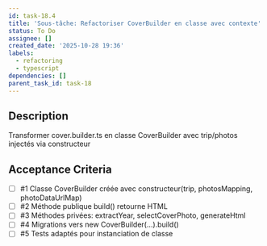 ```yaml
---
id: task-18.4
title: 'Sous-tâche: Refactoriser CoverBuilder en classe avec contexte'
status: To Do
assignee: []
created_date: '2025-10-28 19:36'
labels:
  - refactoring
  - typescript
dependencies: []
parent_task_id: task-18
---
```


## Description

<!-- SECTION:DESCRIPTION:BEGIN -->
Transformer cover.builder.ts en classe CoverBuilder avec trip/photos injectés via constructeur
<!-- SECTION:DESCRIPTION:END -->

## Acceptance Criteria
<!-- AC:BEGIN -->
- [ ] #1 Classe CoverBuilder créée avec constructeur(trip, photosMapping, photoDataUrlMap)
- [ ] #2 Méthode publique build() retourne HTML
- [ ] #3 Méthodes privées: extractYear, selectCoverPhoto, generateHtml
- [ ] #4 Migrations vers new CoverBuilder(...).build()
- [ ] #5 Tests adaptés pour instanciation de classe
<!-- AC:END -->
